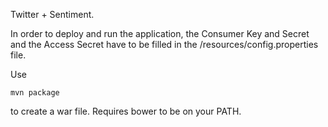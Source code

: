 Twitter + Sentiment.

In order to deploy and run the application, the Consumer Key and Secret and the Access Secret have to be filled in the /resources/config.properties file. 

Use
```
mvn package
```
to create a war file. Requires bower to be on your PATH.

